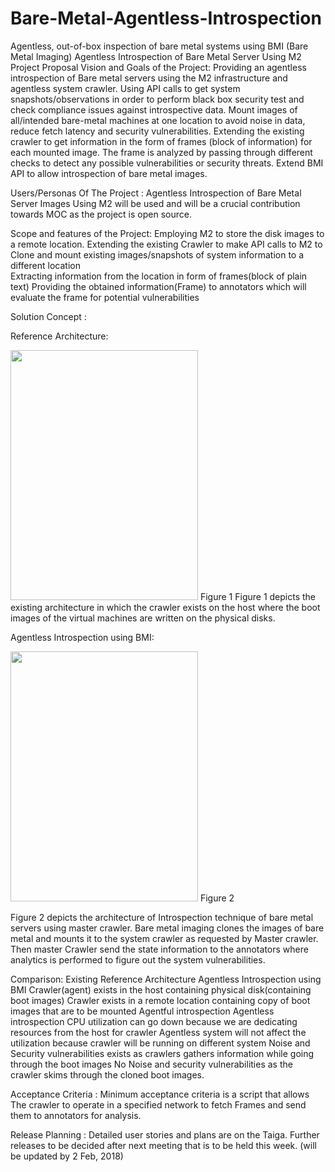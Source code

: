 # Bare-Metal-Agentless-Introspection
Agentless, out-of-box inspection of bare metal systems using BMI (Bare Metal Imaging)
                Agentless Introspection of Bare Metal Server Using M2
Project Proposal
Vision and Goals of the Project:
Providing an agentless introspection of Bare metal servers using the M2                          infrastructure and agentless system crawler.
Using API calls to get system snapshots/observations in order to perform black box security test and check compliance issues against introspective data.
Mount images of all/intended bare-metal machines at one location to avoid noise in data, reduce fetch latency and security vulnerabilities. 
Extending the existing crawler to get information in the form of frames (block of information) for each mounted image.
The frame is analyzed by passing through different checks to detect any possible vulnerabilities or security threats.
Extend BMI API to allow introspection of bare metal images.
 
Users/Personas Of The Project :
Agentless Introspection of Bare Metal Server Images Using M2 will be used and will be a crucial contribution towards MOC as the project is open source.


Scope and features of the Project:
Employing M2 to store the disk images to a remote location.
Extending the existing Crawler to make API calls to M2 to Clone and mount existing images/snapshots of system information to a different location  
Extracting information from the location in form of frames(block of plain text) 
Providing the obtained information(Frame) to annotators which will evaluate the frame for potential vulnerabilities
	
Solution Concept :


Reference Architecture:

<img src="https://github.com/BU-NU-CLOUD-SP18/Bare-Metal-Agentless-Introspection/blob/master/ref_new.PNG" width="300" height="400" />
                   Figure 1
Figure 1 depicts the existing architecture in which the crawler exists on the host where the boot images of the virtual machines are written on the physical disks.

Agentless Introspection using BMI:


<img src="https://github.com/BU-NU-CLOUD-SP18/Bare-Metal-Agentless-Introspection/blob/master/arch-new.PNG" width="300" height="400" />	
        Figure 2

Figure 2 depicts the architecture of Introspection technique of bare metal servers using master crawler. Bare metal imaging clones the images of bare metal and mounts it to the system crawler as requested by Master crawler. Then master Crawler send the state information to the annotators where analytics is performed to figure out the system vulnerabilities. 


Comparison:
Existing Reference Architecture
Agentless Introspection using BMI
Crawler(agent) exists in the host containing physical disk(containing boot images)
Crawler exists  in a remote location containing copy of boot images that are to be mounted
Agentful introspection
Agentless introspection 
CPU utilization can go down because we are dedicating resources from the  host for crawler
Agentless system will not affect the utilization because crawler will be running on different system
Noise and Security vulnerabilities exists as crawlers gathers information while going through the boot images
No Noise and security vulnerabilities as the crawler skims through the cloned boot images.   


Acceptance Criteria :
Minimum acceptance criteria is a script that allows The crawler to operate in a specified network to fetch Frames and send them to annotators for analysis.


Release Planning :
Detailed user stories and plans are on the Taiga.
Further releases to be decided after next meeting that is to be held this week.
(will be updated by 2 Feb, 2018)
